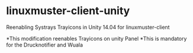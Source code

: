 linuxmuster-client-unity
========================

Reenabling Systrays Trayicons in Unity 14.04 for linuxmuster-client

  *This modification reenables Trayicons on unity Panel
  *This is mandatory for the Drucknotifier and Wuala
